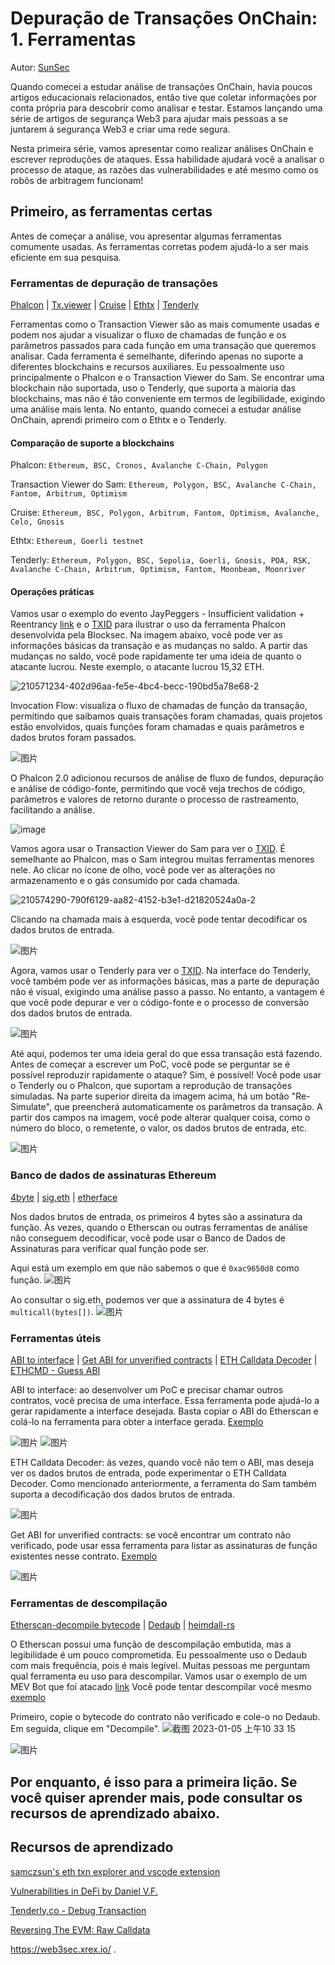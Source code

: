# Depuração de Transações OnChain: 1. Ferramentas

Autor: [SunSec](https://twitter.com/1nf0s3cpt)

Quando comecei a estudar análise de transações OnChain, havia poucos artigos educacionais relacionados, então tive que coletar informações por conta própria para descobrir como analisar e testar. Estamos lançando uma série de artigos de segurança Web3 para ajudar mais pessoas a se juntarem à segurança Web3 e criar uma rede segura.

Nesta primeira série, vamos apresentar como realizar análises OnChain e escrever reproduções de ataques. Essa habilidade ajudará você a analisar o processo de ataque, as razões das vulnerabilidades e até mesmo como os robôs de arbitragem funcionam!

## Primeiro, as ferramentas certas
Antes de começar a análise, vou apresentar algumas ferramentas comumente usadas. As ferramentas corretas podem ajudá-lo a ser mais eficiente em sua pesquisa.
### Ferramentas de depuração de transações
[Phalcon](https://phalcon.blocksec.com/) | [Tx.viewer](https://tx.eth.samczsun.com/) | [Cruise](https://cruise.supremacy.team/) | [Ethtx](https://ethtx.info/) | [Tenderly](https://dashboard.tenderly.co/explorer)

Ferramentas como o Transaction Viewer são as mais comumente usadas e podem nos ajudar a visualizar o fluxo de chamadas de função e os parâmetros passados para cada função em uma transação que queremos analisar.
Cada ferramenta é semelhante, diferindo apenas no suporte a diferentes blockchains e recursos auxiliares. Eu pessoalmente uso principalmente o Phalcon e o Transaction Viewer do Sam. Se encontrar uma blockchain não suportada, uso o Tenderly, que suporta a maioria das blockchains, mas não é tão conveniente em termos de legibilidade, exigindo uma análise mais lenta. No entanto, quando comecei a estudar análise OnChain, aprendi primeiro com o Ethtx e o Tenderly.

#### Comparação de suporte a blockchains

Phalcon: `Ethereum, BSC, Cronos, Avalanche C-Chain, Polygon`

Transaction Viewer do Sam: `Ethereum, Polygon, BSC, Avalanche C-Chain, Fantom, Arbitrum, Optimism`

Cruise: `Ethereum, BSC, Polygon, Arbitrum, Fantom, Optimism, Avalanche, Celo, Gnosis`

Ethtx: `Ethereum, Goerli testnet`

Tenderly: `Ethereum, Polygon, BSC, Sepolia, Goerli, Gnosis, POA, RSK, Avalanche C-Chain, Arbitrum, Optimism, Fantom, Moonbeam, Moonriver`

#### Operações práticas
Vamos usar o exemplo do evento JayPeggers - Insufficient validation + Reentrancy [link](https://github.com/SunWeb3Sec/DeFiHackLabs/#20221229---jay---insufficient-validation--reentrancy) e o [TXID](https://phalcon.blocksec.com/tx/eth/0xd4fafa1261f6e4f9c8543228a67caf9d02811e4ad3058a2714323964a8db61f6) para ilustrar o uso da ferramenta Phalcon desenvolvida pela Blocksec. Na imagem abaixo, você pode ver as informações básicas da transação e as mudanças no saldo. A partir das mudanças no saldo, você pode rapidamente ter uma ideia de quanto o atacante lucrou. Neste exemplo, o atacante lucrou 15,32 ETH.

![210571234-402d96aa-fe5e-4bc4-becc-190bd5a78e68-2](https://user-images.githubusercontent.com/107249780/210686382-cc02cc6a-b8ec-4cb7-ac19-402cd8ff86f6.png)

Invocation Flow: visualiza o fluxo de chamadas de função da transação, permitindo que saibamos quais transações foram chamadas, quais projetos estão envolvidos, quais funções foram chamadas e quais parâmetros e dados brutos foram passados.

![图片](https://user-images.githubusercontent.com/52526645/210572053-eafdf62a-7ebe-4caa-a905-045e792add2b.png)

O Phalcon 2.0 adicionou recursos de análise de fluxo de fundos, depuração e análise de código-fonte, permitindo que você veja trechos de código, parâmetros e valores de retorno durante o processo de rastreamento, facilitando a análise.

![image](https://user-images.githubusercontent.com/107249780/210821062-d1da8d1a-9615-4f1f-838d-34f27b9c3f41.png)

Vamos agora usar o Transaction Viewer do Sam para ver o [TXID](https://tx.eth.samczsun.com/ethereum/0xd4fafa1261f6e4f9c8543228a67caf9d02811e4ad3058a2714323964a8db61f6). É semelhante ao Phalcon, mas o Sam integrou muitas ferramentas menores nele. Ao clicar no ícone de olho, você pode ver as alterações no armazenamento e o gás consumido por cada chamada.

![210574290-790f6129-aa82-4152-b3e1-d21820524a0a-2](https://user-images.githubusercontent.com/107249780/210686653-f964a682-d2a7-4b49-bafc-c9a2b0fa2c55.png)

Clicando na chamada mais à esquerda, você pode tentar decodificar os dados brutos de entrada.

![图片](https://user-images.githubusercontent.com/52526645/210575619-89c8e8de-e2f9-4243-9646-0661b9483913.png)

Agora, vamos usar o Tenderly para ver o [TXID](https://dashboard.tenderly.co/tx/mainnet/0xd4fafa1261f6e4f9c8543228a67caf9d02811e4ad3058a2714323964a8db61f6). Na interface do Tenderly, você também pode ver as informações básicas, mas a parte de depuração não é visual, exigindo uma análise passo a passo. No entanto, a vantagem é que você pode depurar e ver o código-fonte e o processo de conversão dos dados brutos de entrada.

![图片](https://user-images.githubusercontent.com/52526645/210577802-c455545c-80d7-4f35-974a-dadbe59c626e.png)

Até aqui, podemos ter uma ideia geral do que essa transação está fazendo. Antes de começar a escrever um PoC, você pode se perguntar se é possível reproduzir rapidamente o ataque? Sim, é possível! Você pode usar o Tenderly ou o Phalcon, que suportam a reprodução de transações simuladas. Na parte superior direita da imagem acima, há um botão "Re-Simulate", que preencherá automaticamente os parâmetros da transação. A partir dos campos na imagem, você pode alterar qualquer coisa, como o número do bloco, o remetente, o valor, os dados brutos de entrada, etc.

![图片](https://user-images.githubusercontent.com/52526645/210580340-f2abf864-e540-4881-8482-f28030e5e35b.png)

### Banco de dados de assinaturas Ethereum

[4byte](https://www.4byte.directory/) | [sig.eth](https://sig.eth.samczsun.com/) | [etherface](https://www.etherface.io/hash)

Nos dados brutos de entrada, os primeiros 4 bytes são a assinatura da função. Às vezes, quando o Etherscan ou outras ferramentas de análise não conseguem decodificar, você pode usar o Banco de Dados de Assinaturas para verificar qual função pode ser.

Aqui está um exemplo em que não sabemos o que é `0xac9650d8` como função.
![图片](https://user-images.githubusercontent.com/52526645/210582149-61a6d973-b458-432f-b586-250c94c3ae24.png)

Ao consultar o sig.eth, podemos ver que a assinatura de 4 bytes é `multicall(bytes[])`.
![图片](https://user-images.githubusercontent.com/52526645/210583416-c31bbe07-fa03-4701-880d-0ae485b171f7.png)

### Ferramentas úteis

[ABI to interface](https://gnidan.github.io/abi-to-sol/) | [Get ABI for unverified contracts](https://abi.w1nt3r.xyz/) | [ETH Calldata Decoder](https://apoorvlathey.com/eth-calldata-decoder/) | [ETHCMD - Guess ABI](https://www.ethcmd.com/)

ABI to interface: ao desenvolver um PoC e precisar chamar outros contratos, você precisa de uma interface. Essa ferramenta pode ajudá-lo a gerar rapidamente a interface desejada. Basta copiar o ABI do Etherscan e colá-lo na ferramenta para obter a interface gerada.
[Exemplo](https://etherscan.io/address/0xb3da8d6da3ede239ccbf576ca0eaa74d86f0e9d3#code)

![图片](https://user-images.githubusercontent.com/52526645/210587442-e7853d8b-0613-426e-8a27-d70c80e2a42d.png)
![图片](https://user-images.githubusercontent.com/52526645/210587682-5fb07a01-2b21-41fa-9ed5-e7f45baa0b3e.png)

ETH Calldata Decoder: às vezes, quando você não tem o ABI, mas deseja ver os dados brutos de entrada, pode experimentar o ETH Calldata Decoder. Como mencionado anteriormente, a ferramenta do Sam também suporta a decodificação dos dados brutos de entrada.

![图片](https://user-images.githubusercontent.com/52526645/210585761-efd8b6f1-b901-485f-ae66-efaf9c84869c.png)

Get ABI for unverified contracts: se você encontrar um contrato não verificado, pode usar essa ferramenta para listar as assinaturas de função existentes nesse contrato.
[Exemplo](https://abi.w1nt3r.xyz/mainnet/0xaE9C73fd0Fd237c1c6f66FE009d24ce969e98704)

![图片](https://user-images.githubusercontent.com/52526645/210588945-701b0e22-7390-4539-9d2f-e13479b52824.png)

### Ferramentas de descompilação
[Etherscan-decompile bytecode](https://etherscan.io/address/0xaE9C73fd0Fd237c1c6f66FE009d24ce969e98704#code) | [Dedaub](https://library.dedaub.com/decompile) | [heimdall-rs](https://github.com/Jon-Becker/heimdall-rs)

O Etherscan possui uma função de descompilação embutida, mas a legibilidade é um pouco comprometida. Eu pessoalmente uso o Dedaub com mais frequência, pois é mais legível. Muitas pessoas me perguntam qual ferramenta eu uso para descompilar.
Vamos usar o exemplo de um MEV Bot que foi atacado [link](https://twitter.com/1nf0s3cpt/status/1577594615104172033)
Você pode tentar descompilar você mesmo [exemplo](https://bscscan.com/address/0x64dd59d6c7f09dc05b472ce5cb961b6e10106e1d#code)

Primeiro, copie o bytecode do contrato não verificado e cole-o no Dedaub. Em seguida, clique em "Decompile".
![截图 2023-01-05 上午10 33 15](https://user-images.githubusercontent.com/107249780/210688395-927c6126-b6c1-4c6d-a0c7-a3fea3db9cdb.png)

![图片](https://user-images.githubusercontent.com/52526645/210591478-6fa928f3-455d-42b5-a1ac-6694f97386c2.png)

Por enquanto, é isso para a primeira lição. Se você quiser aprender mais, pode consultar os recursos de aprendizado abaixo.
---
## Recursos de aprendizado
[samczsun's eth txn explorer and vscode extension](https://www.youtube.com/watch?v=HXgu239mPBc)

[Vulnerabilities in DeFi by Daniel V.F.](https://www.youtube.com/watch?v=9fcOffCg2ig)

[Tenderly.co - Debug Transaction](https://www.youtube.com/watch?v=90GN9Ut8LhU)

[Reversing The EVM: Raw Calldata](https://degatchi.com/articles/reading-raw-evm-calldata)

https://web3sec.xrex.io/
.

